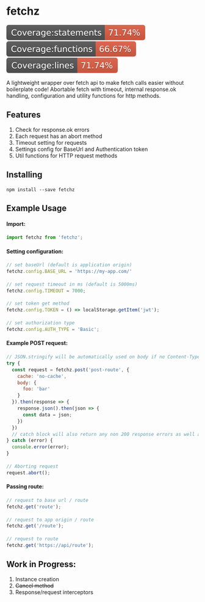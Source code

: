 # fetchz

![](./coverage/badge-statements.svg) ![](./coverage/badge-functions.svg) ![](./coverage/badge-lines.svg)

A lightweight wrapper over fetch api to make fetch calls easier without boilerplate code! 
Abortable fetch with timeout, internal response.ok handling, configuration and utility functions for http methods.

## Features

1. Check for response.ok errors
2. Each request has an abort method
3. Timeout setting for requests
4. Settings config for BaseUrl and Authentication token
5. Util functions for HTTP request methods

## Installing

```npm
npm install --save fetchz
```

## Example Usage

#### Import:
```js
import fetchz from 'fetchz';
```

#### Setting configuration:
```js
// set baseUrl (default is application origin)
fetchz.config.BASE_URL = 'https://my-app.com/'

// set request timeout in ms (default is 5000ms)
fetchz.config.TIMEOUT = 7000;

// set token get method
fetchz.config.TOKEN = () => localStorage.getItem('jwt');

// set authorization type
fetchz.config.AUTH_TYPE = 'Basic';
```

#### Example POST request:
```js
// JSON.stringify will be automatically used on body if no Content-Type header is specified
try {
  const request = fetchz.post('post-route', {
    cache: 'no-cache',
    body: {
      foo: 'bar'
    }
  }).then(response => {
    response.json().then(json => {
      const data = json;
    })
  })
  // catch block will also return any non 200 response errors as well as timeout errors
} catch (error) {
  console.error(error);
}

// Aborting request
request.abort();
```

#### Passing route:
```js
// request to base url / route
fetchz.get('route');

// request to app origin / route
fetchz.get('/route');

// request to route
fetchz.get('https://api/route');
```

## Work in Progress:

1. Instance creation
2. ~~Cancel method~~
3. Response/request interceptors
